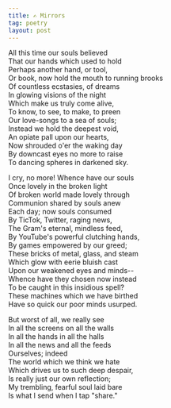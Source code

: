 ```yaml
---
title: ✍️ Mirrors
tag: poetry
layout: post
---
```


All this time our souls believed  
That our hands which used to hold  
Perhaps another hand, or tool,  
Or book, now hold the mouth to running brooks  
Of countless ecstasies, of dreams  
In glowing visions of the night  
Which make us truly come alive,  
To know, to see, to make, to preen  
Our love-songs to a sea of souls;  
Instead we hold the deepest void,  
An opiate pall upon our hearts,  
Now shrouded o'er the waking day  
By downcast eyes no more to raise  
To dancing spheres in darkened sky.  

I cry, no more! Whence have our souls  
Once lovely in the broken light  
Of broken world made lovely through  
Communion shared by souls anew  
Each day; now souls consumed  
By TicTok, Twitter, raging news,  
The Gram's eternal, mindless feed,  
By YouTube's powerful clutching hands,  
By games empowered by our greed;  
These bricks of metal, glass, and steam  
Which glow with eerie bluish cast  
Upon our weakened eyes and minds--  
Whence have they chosen now instead  
To be caught in this insidious spell?  
These machines which we have birthed  
Have so quick our poor minds usurped.  

But worst of all, we really see  
In all the screens on all the walls  
In all the hands in all the halls  
In all the news and all the feeds  
Ourselves; indeed  
The world which we think we hate  
Which drives us to such deep despair,  
Is really just our own reflection;  
My trembling, fearful soul laid bare  
Is what I send when I tap "share."  